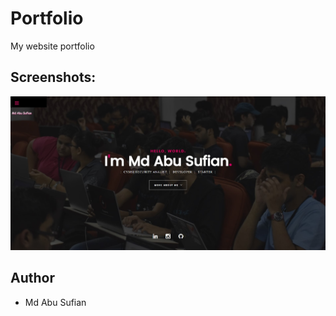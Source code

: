 # Portfolio
My website portfolio

## Screenshots:
![alt text](https://github.com/mdabusufian/Portfolio/blob/main/portfolio_website.jpg)

## Author
* Md Abu Sufian
